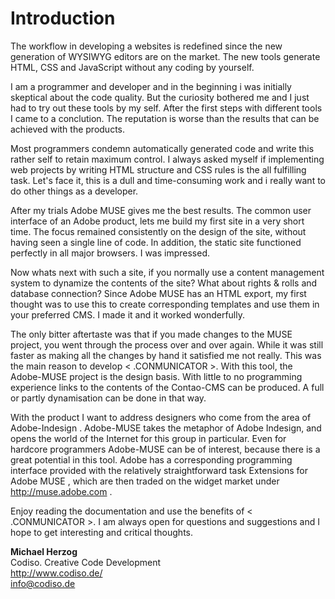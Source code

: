 # Introduction
The workflow in developing a websites is redefined since the new generation of WYSIWYG editors are on the market. The new tools generate HTML, CSS and JavaScript without any coding by yourself.

I am a programmer and developer and in the beginning i was initially skeptical about the code quality. But the curiosity bothered me and I just had to try out these tools by my self. After the first steps with different tools I came to a conclution. The reputation is worse than the results that can be achieved with the products.

Most programmers condemn automatically generated code and write this rather self to retain maximum control. I always asked myself if implementing web projects by writing HTML structure and CSS rules is the all fulfilling task. Let's face it, this is a dull and time-consuming work and i really want to do other things as a developer.

After my trials Adobe MUSE gives me the best results. The common user interface of an Adobe product, lets me build my first site in a very short time. The focus remained consistently on the design of the site, without having seen a single line of code. In addition, the static site functioned perfectly in all major browsers. I was impressed.

Now whats next with such a site, if you normally use a content management system to dynamize the contents of the site? What about rights & rolls and database connection? Since Adobe MUSE has an HTML export, my first thought was to use this to create corresponding templates and use them in your preferred CMS. I made it and it worked wonderfully.

The only bitter aftertaste was that if you made changes to the MUSE project, you went through the process over and over again. While it was still faster as making all the changes by hand it satisfied me not really. This was the main reason to develop < .CONMUNICATOR >. With this tool, the Adobe-MUSE project is the design basis. With little to no programming experience links to the contents of the Contao-CMS can be produced. A full or partly dynamisation can be done in that way.

With the product I want to address designers who come from the area of Adobe-Indesign . Adobe-MUSE takes the metaphor of Adobe Indesign, and opens the world of the Internet for this group in particular. Even for hardcore programmers Adobe-MUSE can be of interest, because there is a great potential in this tool. Adobe has a corresponding programming interface provided with the relatively straightforward task Extensions for Adobe MUSE , which are then traded on the widget market under http://muse.adobe.com .

Enjoy reading the documentation and use the benefits of < .CONMUNICATOR >. I am always open for questions and suggestions  and I hope to get interesting and critical thoughts.

**Michael Herzog**
<br>
Codiso. Creative Code Development
<br>
http://www.codiso.de/
<br>
info@codiso.de